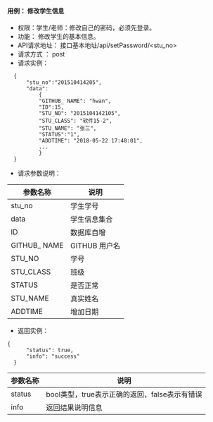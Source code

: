#### 用例： 修改学生信息
- 权限：学生/老师：修改自己的密码，必须先登录。
- 功能： 修改学生的基本信息。
- API请求地址： 接口基本地址/api/setPassword/<stu_no>
- 请求方式 ： post
- 请求实例：

```
  {         
      "stu_no":"201510414205",
      "data": 
          {
          "GITHUB_ NAME": "hwan",
          "ID":15,
          "STU_NO": "2015104142105",
          "STU_CLASS": "软件15-2",
          "STU_NAME": "张三",
          "STATUS":"1",
          "ADDTIME": "2018-05-22 17:48:01",
          ...
          }
  }

```
- 请求参数说明：

参数名称	| 说明
---|---
stu_no|学生学号
data | 学生信息集合
ID |数据库自增
GITHUB_ NAME | 	GITHUB 用户名
STU_NO | 学号
STU_CLASS| 班级
STATUS|是否正常
STU_NAME | 真实姓名
ADDTIME | 增加日期

- 返回实例：
```
{         
      "status": true,
      "info": "success"
  }
```


参数名称 | 说明
---|---
status | bool类型，true表示正确的返回，false表示有错误
info | 返回结果说明信息
